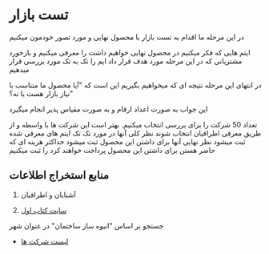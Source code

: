 # تست بازار

در این مرحله ما اقدام به تست بازار با محصول نهایی و مورد تصور خودمون میکنیم

ایتم هایی که فکر میکنیم در محصول نهایی خواهیم داشت را معرفی میکنیم و بازخورد مشتریانی که در این مرحله مورد هدف قرار داد ایم را تک به تک مورد بررسی قرار میدهیم

در انتهای این مرحله نتیجه ای که میخواهیم بگیریم این است که "آیا محصول ما متناسب با نیاز بازار هست یا نه؟"

این جواب به صورت اعداد ارقام و به صورت مقیاس پذیر انجام میگیرد

تعداد 50 شرکت را برای بررسی انتخاب میکنیم. بهتر است این شرکت ها با واسطه و از طریق معرفی اطرافیان انتخاب شوند
نظر کلی آنها در مورد تک تک ایتم های معرفی شده ثبت میشود
نظر نهایی آنها برای داشتن این محصول ثبت میشود
حداکثر هزینه ای که حاضر هستن برای داشتن این محصول پرداخت خواهند کرد را ثبت میکنیم

## منابع استخراج اطلاعات

1. آشنایان و اطرافیان

2. [سایت کتاب اول](https://avval.ir/)

جستجو بر اساس "انبوه ساز ساختمان" در عنوان شهر


- [لیست شرکت ها](customers.md)



